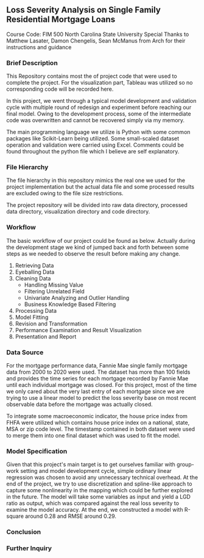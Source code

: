 ## Loss Severity Analysis on Single Family Residential Mortgage Loans

Course Code: FIM 500
North Carolina State University
Special Thanks to Matthew Lasater, Damon Chengelis, Sean McManus from Arch for their instructions and guidance

### Brief Description

This Repository contains most the of project code that were used to complete the project. For the visualization part, Tableau was utilized so no corresponding code will be recorded here.

In this project, we went through a typical model development and validation cycle with multiple round of redesign and experiment before reaching our final model. Owing to the development process, some of the intermediate code was overwritten and cannot be recovered simply via my memory.

The main programming language we utilize is Python with some common packages like Scikit-Learn being utilized. Some small-scaled dataset operation and validation were carried using Excel. Comments could be found throughout the python file which I believe are self explanatory.   

### File Hierarchy

The file hierarchy in this repository mimics the real one we used for the project implementation but the actual data file and some processed results are excluded owing to the file size restrictions.

The project repository will be divided into raw data directory, processed data directory, visualization directory and code directory.

### Workflow 

The basic workflow of our project could be found as below. Actually during the development stage we kind of jumped back and forth between some steps as we needed to observe the result before making any change.

1. Retrieving Data
2. Eyeballing Data
3. Cleaning Data
   - Handling Missing Value 
   - Filtering Unrelated Field
   - Univariate Analyzing and Outlier Handling
   - Business Knowledge Based Filtering   
4. Processing Data
5. Model Fitting 
6. Revision and Transformation
7. Performance Examination and Result Visualization
8. Presentation and Report

### Data Source

For the mortgage performance data, Fannie Mae single family mortgage data from 2000 to 2020 were used. The dataset has more than 100 fields and provides the time series for each mortgage recorded by Fannie Mae until each individual mortgage was closed. For this project, most of the time we only cared about the very last entry of each mortgage since we are trying to use a linear model to predict the loss severity base on most recent observable data before the mortgage was actually closed.

To integrate some macroeconomic indicator, the house price index from FHFA were utilized which contains house price index on a national, state, MSA or zip code level.  The timestamp contained in both dataset were used to merge them into one final dataset which was used to fit the model.

### Model Specification

Given that this project's main target is to get ourselves familiar with group-work setting and model development cycle, simple ordinary linear regression was chosen to avoid any unnecessary technical overhead. At the end of the project, we try to use discretization and spline-like approach to capture some nonlinearity in the mapping which could be further explored in the future. The model will take some variables as input and yield a LGD ratio as output, which was compared against the real loss severity to examine the model accuracy. At the end, we constructed a model with R-square around 0.28 and RMSE around 0.29.

### Conclusion

### Further Inquiry
